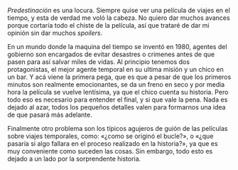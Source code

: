 *Predestinación* es una locura.
Siempre quise ver una película de viajes en el tiempo, y esta de verdad me voló la cabeza.
No quiero dar muchos avances porque cortaría todo el chiste de la película, así que trataré de dar mi opinión sin dar muchos *spoilers*.

En un mundo donde la maquina del tiempo se inventó en 1980, agentes del gobierno son encargados de evitar desastres o crimenes antes de que pasen para así salvar miles de vidas.
Al principio tenemos dos protagonistas, el mejor agente temporal en su ultima misión y un chico en un bar.
Y acá viene la primera pega, que es que a pesar de que los primeros minutos son realmente emocionantes, se da un freno en seco y por media hora la película se vuelve lentísima, ya que el chico cuenta su historia.
Pero todo eso es necesario para entender el final, y si que vale la pena.
Nada es dejado al azar, todos los pequeños detalles valen para formarnos una idea de que pasará más adelante.

Finalmente otro problema son los típicos agujeros de guión de las películas sobre viajes temporales, como: «¿como se originó el bucle?», o «¿que pasaría si algo fallara en el proceso realizado en la historia?», ya que es muy conveniente como suceden las cosas. Sin embargo, todo esto es dejado a un lado por la sorprendente historia.
